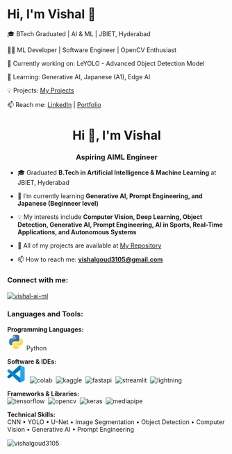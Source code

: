 # Hi, I'm Vishal 👋
🎓 BTech Graduated | AI & ML | JBIET, Hyderabad  

👨‍💻 ML Developer | Software Engineer | OpenCV Enthusiast  

🚀 Currently working on: LeYOLO - Advanced Object Detection Model  

🌱 Learning: Generative AI, Japanese (A1), Edge AI  

💡 Projects: [My Projects](https://github.com/Vishalgoud3105?tab=repositories)

📫 Reach me: [LinkedIn](https://www.linkedin.com/in/vishalgoud3105/) | [Portfolio](https://yourportfolio.com)

<h1 align="center">Hi 👋, I'm Vishal</h1>
<h3 align="center">Aspiring AIML Engineer</h3>

- 🎓 Graduated **B.Tech in Artificial Intelligence & Machine Learning** at JBIET, Hyderabad
 
- 🌱 I’m currently learning **Generative AI, Prompt Engineering, and Japanese (Beginneer level)**
  
- 💡 My interests include **Computer Vision, Deep Learning, Object Detection, Generative AI, Prompt Engineering, AI in Sports, Real-Time Applications, and Autonomous Systems**
  
- 📂 All of my projects are available at [My Repository](https://github.com/Vishalgoud3105?tab=repositories)
  
- 📫 How to reach me: **vishalgoud3105@gmail.com**

<h3 align="left">Connect with me:</h3>
<p align="left">
<a href="https://linkedin.com/in/vishal-ai-ml" target="blank"><img align="center" src="https://raw.githubusercontent.com/rahuldkjain/github-profile-readme-generator/master/src/images/icons/Social/linked-in-alt.svg" alt="vishal-ai-ml" height="30" width="40" /></a>
</p>

<h3 align="left">Languages and Tools:</h3>
<p align="left">
  <b>Programming Languages:</b><br/>
  <img src="https://raw.githubusercontent.com/devicons/devicon/master/icons/python/python-original.svg" alt="python" width="40" height="40"/> Python
</p>

<p align="left">
  <b>Software & IDEs:</b><br/>
  <img src="https://raw.githubusercontent.com/devicons/devicon/master/icons/vscode/vscode-original.svg" alt="vscode" width="40" height="40"/> &nbsp;
  <img src="https://avatars.githubusercontent.com/u/1728152?s=200&v=4" alt="colab" width="40" height="40"/>&nbsp;
  <img src="https://www.kaggle.com/static/images/site-logo.svg" alt="kaggle" width="40" height="40"/>&nbsp;
  <img src="https://www.vectorlogo.zone/logos/fastapi/fastapi-icon.svg" alt="fastapi" width="40" height="40"/>&nbsp;
  <img src="https://streamlit.io/images/brand/streamlit-logo-primary-colormark-darktext.svg" alt="streamlit" width="90" height="40"/>&nbsp;
  <img src="https://raw.githubusercontent.com/Lightning-AI/lightning.ai/main/docs/source/_static/images/lightning-icon.svg" alt="lightning" width="40" height="40"/>
</p>

<p align="left">
  <b>Frameworks & Libraries:</b><br/>
  <img src="https://www.vectorlogo.zone/logos/tensorflow/tensorflow-icon.svg" alt="tensorflow" width="40" height="40"/>&nbsp;
  <img src="https://upload.wikimedia.org/wikipedia/commons/3/32/OpenCV_Logo_with_text_svg_version.svg" alt="opencv" width="60" height="40"/>&nbsp;
  <img src="https://upload.wikimedia.org/wikipedia/commons/a/ae/Keras_logo.svg" alt="keras" width="60" height="40"/>&nbsp;
  <img src="https://mediapipe.dev/images/mediapipe_logo.png" alt="mediapipe" width="60" height="40"/>
</p>

<p align="left">
  <b>Technical Skills:</b><br/>
  CNN • YOLO • U-Net • Image Segmentation • Object Detection • Computer Vision • Generative AI • Prompt Engineering
</p>

<p><img align="center" src="https://github-readme-stats.vercel.app/api/top-langs?username=vishalgoud3105&show_icons=true&locale=en&layout=compact" alt="vishalgoud3105" /></p>

